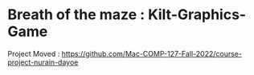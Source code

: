 # Breath of the maze : Kilt-Graphics-Game

Project Moved : 
https://github.com/Mac-COMP-127-Fall-2022/course-project-nurain-dayoe
